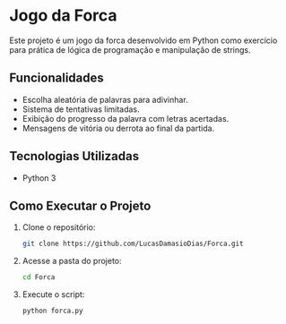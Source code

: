 # Jogo da Forca

Este projeto é um jogo da forca desenvolvido em Python como exercício para prática de lógica de programação e manipulação de strings.

## Funcionalidades

- Escolha aleatória de palavras para adivinhar.
- Sistema de tentativas limitadas.
- Exibição do progresso da palavra com letras acertadas.
- Mensagens de vitória ou derrota ao final da partida.

## Tecnologias Utilizadas

- Python 3

## Como Executar o Projeto

1. Clone o repositório:
   ```bash
   git clone https://github.com/LucasDamasioDias/Forca.git
   ```
2. Acesse a pasta do projeto:
   ```bash
   cd Forca
   ```
3. Execute o script:
   ```bash
   python forca.py
   ```

##
